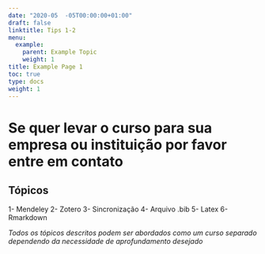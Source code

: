 ```yaml
---
date: "2020-05  -05T00:00:00+01:00"
draft: false
linktitle: Tips 1-2
menu:
  example:
    parent: Example Topic
    weight: 1
title: Example Page 1
toc: true
type: docs
weight: 1
---
```


# Se quer levar o curso para sua empresa ou instituição por favor entre em contato
## Tópicos 
1- Mendeley
2- Zotero
3- Sincronização
4- Arquivo .bib
5- Latex
6- Rmarkdown

*Todos os tópicos descritos podem ser abordados como um curso separado dependendo da necessidade de aprofundamento desejado*

